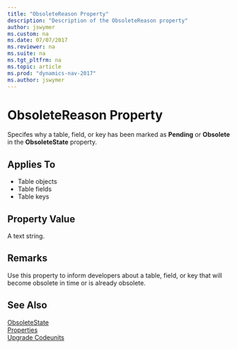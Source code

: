 ```yaml
---
title: "ObsoleteReason Property"
description: "Description of the ObsoleteReason property"
author: jswymer
ms.custom: na
ms.date: 07/07/2017
ms.reviewer: na
ms.suite: na
ms.tgt_pltfrm: na
ms.topic: article
ms.prod: "dynamics-nav-2017"
ms.author: jswymer
---
```

# ObsoleteReason Property
Specifes why a table, field, or key has been marked as **Pending** or **Obsolete** in the **ObsoleteState** property.   

## Applies To  

-   Table objects
-   Table fields
-   Table keys
  
## Property Value  
 A text string.

## Remarks  
Use this property to inform developers about a table, field, or key that will become obsolete in time or is already obsolete.

## See Also  
 [ObsoleteState](obsoletestate.md)  
 [Properties](Properties.md)  
 [Upgrade Codeunits](upgrade-codeunits.md)  

